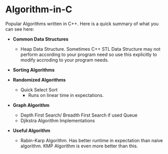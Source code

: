 # Algorithm-in-C
Popular Algorithms written in C++.
Here is a quick summary of what you can see here:
- **Common Data Structures**
  * Heap Data Structure.  Sometimes C++ STL Data Structure may not perform according to your program need so use this  explicitly to modify accroding to your program needs.
- **Sorting Algorithms**
- **Randomized Algorithms**
  * Quick Select Sort
    * Runs on linear time in expectations.
- **Graph Algorithm**
  * Depth First Search/ Breadth First Search if used Queue
  * Djikstra Algorithm Implementations
  
- **Useful Algorithm**
  * Rabin-Karp Algorithm. Has better runtime in expectation than naive algorithm. KMP Algorithm is even more better than this.

